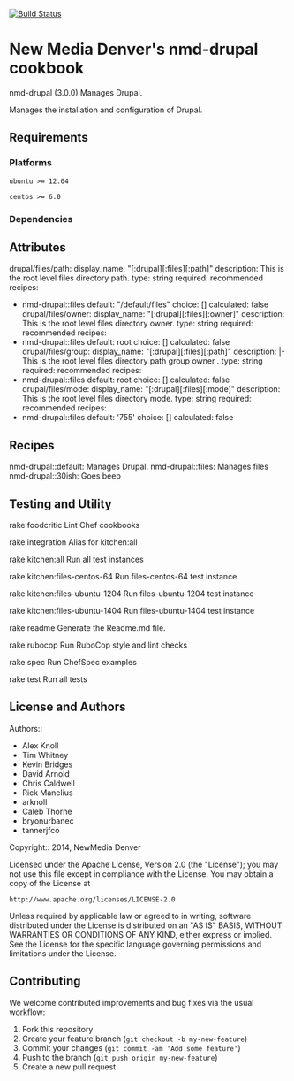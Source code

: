 [![Build Status](https://travis-ci.org/newmediadenver/drupal.svg?branch=3.x)](https://travis-ci.org/newmediadenver/drupal)

New Media Denver's nmd-drupal cookbook
=============================

nmd-drupal (3.0.0) Manages Drupal.

Manages the installation and configuration of Drupal.

Requirements
------------

### Platforms

`ubuntu >= 12.04`

`centos >= 6.0`

### Dependencies


Attributes
----------

drupal/files/path: 
  display_name: "[:drupal][:files][:path]"
  description: This is the root level files directory path.
  type: string
  required: recommended
  recipes:
  - nmd-drupal::files
  default: "/default/files"
  choice: []
  calculated: false
drupal/files/owner: 
  display_name: "[:drupal][:files][:owner]"
  description: This is the root level files directory owner.
  type: string
  required: recommended
  recipes:
  - nmd-drupal::files
  default: root
  choice: []
  calculated: false
drupal/files/group: 
  display_name: "[:drupal][:files][:path]"
  description: |-
    This is the root level files directory path group owner
              .
  type: string
  required: recommended
  recipes:
  - nmd-drupal::files
  default: root
  choice: []
  calculated: false
drupal/files/mode: 
  display_name: "[:drupal][:files][:mode]"
  description: This is the root level files directory mode.
  type: string
  required: recommended
  recipes:
  - nmd-drupal::files
  default: '755'
  choice: []
  calculated: false


Recipes
-------

nmd-drupal::default: Manages Drupal.
nmd-drupal::files: Manages files
nmd-drupal::30ish: Goes beep


Testing and Utility
-------

rake foodcritic
    Lint Chef cookbooks

rake integration
    Alias for kitchen:all

rake kitchen:all
    Run all test instances

rake kitchen:files-centos-64
    Run files-centos-64 test instance

rake kitchen:files-ubuntu-1204
    Run files-ubuntu-1204 test instance

rake kitchen:files-ubuntu-1404
    Run files-ubuntu-1404 test instance

rake readme
    Generate the Readme.md file.

rake rubocop
    Run RuboCop style and lint checks

rake spec
    Run ChefSpec examples

rake test
    Run all tests



License and Authors
------------------

Authors:: 
*   Alex Knoll
*   Tim Whitney
*   Kevin Bridges
*   David Arnold
*   Chris Caldwell
*   Rick Manelius
*   arknoll
*   Caleb Thorne
*   bryonurbanec
*   tannerjfco


Copyright:: 2014, NewMedia Denver

Licensed under the Apache License, Version 2.0 (the "License");
you may not use this file except in compliance with the License.
You may obtain a copy of the License at

    http://www.apache.org/licenses/LICENSE-2.0

Unless required by applicable law or agreed to in writing, software
distributed under the License is distributed on an "AS IS" BASIS,
WITHOUT WARRANTIES OR CONDITIONS OF ANY KIND, either express or implied.
See the License for the specific language governing permissions and
limitations under the License.

Contributing
------------

We welcome contributed improvements and bug fixes via the usual workflow:

1. Fork this repository
2. Create your feature branch (`git checkout -b my-new-feature`)
3. Commit your changes (`git commit -am 'Add some feature'`)
4. Push to the branch (`git push origin my-new-feature`)
5. Create a new pull request
